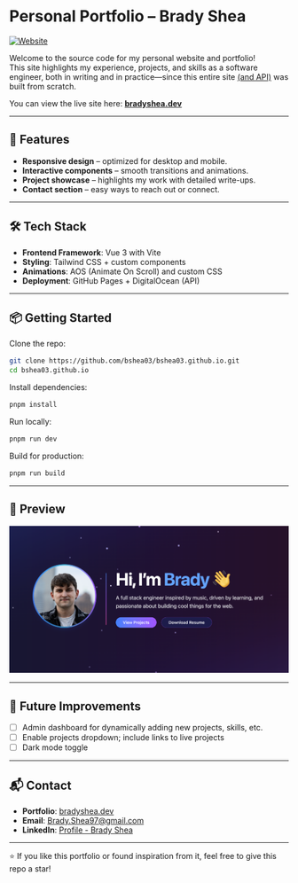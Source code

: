 # Personal Portfolio – Brady Shea

[![Website](https://img.shields.io/badge/Website-bradyshea.dev-blue?style=flat-square&logo=google-chrome)](https://bradyshea.dev)

Welcome to the source code for my personal website and portfolio!  
This site highlights my experience, projects, and skills as a software engineer, both in writing and in practice—since this entire site [(and API)](https://github.com/bshea03/portfolio-api) was built from scratch.

You can view the live site here: **[bradyshea.dev](https://bradyshea.dev)**

---

## 🚀 Features

- **Responsive design** – optimized for desktop and mobile.
- **Interactive components** – smooth transitions and animations.
- **Project showcase** – highlights my work with detailed write-ups.
- **Contact section** – easy ways to reach out or connect.

---

## 🛠️ Tech Stack

- **Frontend Framework**: Vue 3 with Vite
- **Styling**: Tailwind CSS + custom components
- **Animations**: AOS (Animate On Scroll) and custom CSS
- **Deployment**: GitHub Pages + DigitalOcean (API)

---

## 📦 Getting Started

Clone the repo:

```bash
git clone https://github.com/bshea03/bshea03.github.io.git
cd bshea03.github.io
```

Install dependencies:

```bash
pnpm install
```

Run locally:

```bash
pnpm run dev
```

Build for production:

```bash
pnpm run build
```

---

## 📸 Preview

![Portfolio Screenshot](/public/images/projects/thissite.png)

---

## 📌 Future Improvements

- [ ] Admin dashboard for dynamically adding new projects, skills, etc.
- [ ] Enable projects dropdown; include links to live projects
- [ ] Dark mode toggle

---

## 📬 Contact

- **Portfolio**: [bradyshea.dev](https://bradyshea.dev)
- **Email**: [Brady.Shea97@gmail.com](mailto:Brady.Shea97@gmail.com)
- **LinkedIn**: [Profile - Brady Shea](https://www.linkedin.com/in/brady-shea-699911152/)

---

⭐️ If you like this portfolio or found inspiration from it, feel free to give this repo a star!
